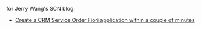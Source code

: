 for Jerry Wang's SCN blog:

* [Create a CRM Service Order Fiori application within a couple of minutes](https://blogs.sap.com/2016/03/31/create-a-crm-service-order-fiori-application-within-a-couple-of-minutes/)